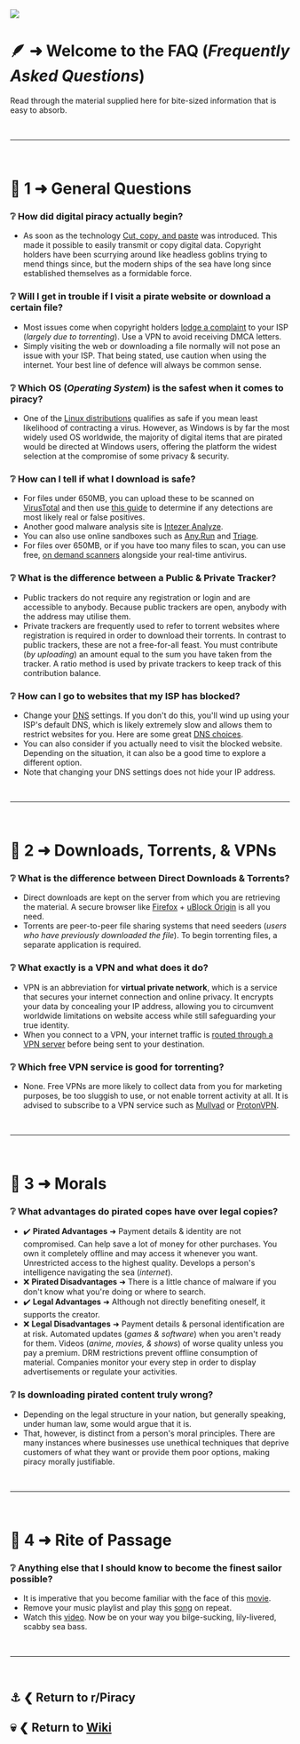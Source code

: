 &nbsp;

![](%%faq%%)

# 🪶 ➜ Welcome to the **FAQ** (*Frequently Asked Questions*)
Read through the material supplied here for bite-sized information that is easy to absorb.

&nbsp;

---

&nbsp;

# 📑 1 ➜ General Questions

### ❔ How did digital piracy actually begin?
- As soon as the technology [Cut, copy, and paste](https://en.wikipedia.org/wiki/Cut,_copy,_and_paste) was introduced. This made it possible to easily transmit or copy digital data. Copyright holders have been scurrying around like headless goblins trying to mend things since, but the modern ships of the sea have long since established themselves as a formidable force.

### ❔ Will I get in trouble if I visit a pirate website or download a certain file?
- Most issues come when copyright holders [lodge a complaint](https://www.reddit.com/r/Piracy/wiki/faq/isp_complaints/) to your ISP (*largely due to torrenting*). Use a VPN to avoid receiving DMCA letters.
- Simply visiting the web or downloading a file normally will not pose an issue with your ISP. That being stated, use caution when using the internet. Your best line of defence will always be common sense.

### ❔ Which OS (*Operating System*) is the safest when it comes to piracy?
- One of the [Linux distributions](https://en.wikipedia.org/wiki/List_of_Linux_distributions) qualifies as safe if you mean least likelihood of contracting a virus. However, as Windows is by far the most widely used OS worldwide, the majority of digital items that are pirated would be directed at Windows users, offering the platform the widest selection at the compromise of some privacy & security.

### ❔ How can I tell if what I download is safe?
- For files under 650MB, you can upload these to be scanned on [VirusTotal](https://www.virustotal.com/) and then use [this guide](https://www.reddit.com/r/Piracy/comments/n62da6/how_do_you_guys_know_if_a_virus_warning_is_a/gx4whhz/) to determine if any detections are most likely real or false positives.
- Another good malware analysis site is [Intezer Analyze](https://analyze.intezer.com/).
- You can also use online sandboxes such as [Any.Run](https://app.any.run/) and [Triage](https://tria.ge/).
- For files over 650MB, or if you have too many files to scan, you can use free, [on demand scanners](https://www.reddit.com/r/antivirus/comments/jh3s0g/virus_deleted_or_not/g9v2n1k/) alongside your real-time antivirus.

### ❔ What is the difference between a Public & Private Tracker?
- Public trackers do not require any registration or login and are accessible to anybody. Because public trackers are open, anybody with the address may utilise them.
- Private trackers are frequently used to refer to torrent websites where registration is required in order to download their torrents. In contrast to public trackers, these are not a free-for-all feast. You must contribute (*by uploading*) an amount equal to the sum you have taken from the tracker. A ratio method is used by private trackers to keep track of this contribution balance.

### ❔ How can I go to websites that my ISP has blocked?
- Change your [DNS](https://www.privacyguides.org/advanced/dns-overview/) settings. If you don't do this, you'll wind up using your ISP's default DNS, which is likely extremely slow and allows them to restrict websites for you. Here are some great [DNS choices](https://www.privacyguides.org/dns/).
- You can also consider if you actually need to visit the blocked website. Depending on the situation, it can also be a good time to explore a different option.
- Note that changing your DNS settings does not hide your IP address.

&nbsp;

---

&nbsp;

# 📑 2 ➜ Downloads, Torrents, & VPNs

### ❔ What is the difference between Direct Downloads & Torrents?
- Direct downloads are kept on the server from which you are retrieving the material. A secure browser like [Firefox](https://mozilla.org/firefox/new/) + [uBlock Origin](https://addons.mozilla.org/firefox/addon/ublock-origin/) is all you need.
- Torrents are peer-to-peer file sharing systems that need seeders (*users who have previously downloaded the file*). To begin torrenting files, a separate application is required.

### ❔ What exactly is a VPN and what does it do?
- VPN is an abbreviation for **virtual private network**, which is a service that secures your internet connection and online privacy. It encrypts your data by concealing your IP address, allowing you to circumvent worldwide limitations on website access while still safeguarding your true identity.
- When you connect to a VPN, your internet traffic is [routed through a VPN server](https://i.postimg.cc/N0TfQ7Q0/VPN-Visual-Explanation.png) before being sent to your destination.

### ❔ Which free VPN service is good for torrenting?
- None. Free VPNs are more likely to collect data from you for marketing purposes, be too sluggish to use, or not enable torrent activity at all. It is advised to subscribe to a VPN service such as [Mullvad](https://mullvad.net/) or [ProtonVPN](https://protonvpn.com/).

&nbsp;

---

&nbsp;

# 📑 3 ➜ Morals

### ❔ What advantages do pirated copes have over legal copies?
- ✔️ **Pirated Advantages** ➜ Payment details & identity are not compromised. Can help save a lot of money for other purchases. You own it completely offline and may access it whenever you want. Unrestricted access to the highest quality. Develops a person's intelligence navigating the sea (*internet*).
- ❌ **Pirated Disadvantages** ➜ There is a little chance of malware if you don't know what you're doing or where to search.
- ✔️ **Legal Advantages** ➜ Although not directly benefiting oneself, it supports the creator.
- ❌ **Legal Disadvantages** ➜ Payment details & personal identification are at risk. Automated updates (*games & software*) when you aren't ready for them. Videos (*anime, movies, & shows*) of worse quality unless you pay a premium. DRM restrictions prevent offline consumption of material. Companies monitor your every step in order to display advertisements or regulate your activities.

### ❔ Is downloading pirated content truly wrong?
- Depending on the legal structure in your nation, but generally speaking, under human law, some would argue that it is. 
- That, however, is distinct from a person's moral principles. There are many instances where businesses use unethical techniques that deprive customers of what they want or provide them poor options, making piracy morally justifiable.

&nbsp;

---

&nbsp;

# 📑 4 ➜ Rite of Passage

### ❔ Anything else that I should know to become the finest sailor possible?
- It is imperative that you become familiar with the face of this [movie](https://en.wikipedia.org/wiki/Am%C3%A9lie).
- Remove your music playlist and play this [song](https://www.youtube.com/watch?v=72QAAOaYW2M) on repeat. 
- Watch this [video](https://www.youtube.com/watch?v=vduP_LlJL7U). Now be on your way you bilge-sucking, lily-livered, scabby sea bass.

&nbsp;

---

&nbsp;

⚓ ❮ Return to **r/Piracy**
---
💀 ❮ Return to [**Wiki**](https://www.reddit.com/r/Piracy/wiki/index/)
---